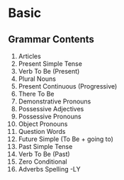 # Basic

## Grammar Contents

1. Articles
2. Present Simple Tense
3. Verb To Be (Present)
4. Plural Nouns
5. Present Continuous (Progressive)
6. There To Be
7. Demonstrative Pronouns
8. Possessive Adjectives
9. Possessive Pronouns
10. Object Pronouns
11. Question Words
12. Future Simple (To Be + going to)
13. Past Simple Tense
14. Verb To Be (Past)
15. Zero Conditional
16. Adverbs Spelling -LY